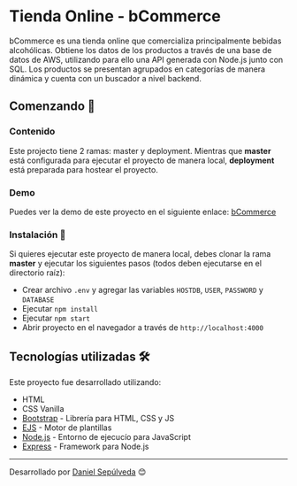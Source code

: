 # Tienda Online - bCommerce

bCommerce es una tienda online que comercializa principalmente bebidas alcohólicas. Obtiene los datos de los productos a través de una base de datos de AWS, utilizando para ello una API generada con Node.js junto con SQL. Los productos se presentan agrupados en categorías de manera dinámica y cuenta con un buscador a nivel backend.

## Comenzando 🚀

### Contenido

Este projecto tiene 2 ramas: master y deployment. Mientras que **master** está configurada para ejecutar el proyecto de manera local, **deployment** está preparada para hostear el proyecto.

### Demo

Puedes ver la demo de este proyecto en el siguiente enlace: [bCommerce](https://bcommerce-dansep.herokuapp.com/)

### Instalación 🔧

Si quieres ejecutar este proyecto de manera local, debes clonar la rama **master** y ejecutar los siguientes pasos (todos deben ejecutarse en el directorio raíz):

- Crear archivo `.env` y agregar las variables `HOSTDB`, `USER`, `PASSWORD` y `DATABASE`
- Ejecutar `npm install`
- Ejecutar `npm start`
- Abrir proyecto en el navegador a través de `http://localhost:4000`

## Tecnologías utilizadas 🛠️

Este proyecto fue desarrollado utilizando:

- HTML
- CSS Vanilla
- [Bootstrap](https://getbootstrap.com/) - Librería para HTML, CSS y JS
- [EJS](https://ejs.co/) - Motor de plantillas
- [Node.js](https://nodejs.org/en/) - Entorno de ejecucío para JavaScript
- [Express](https://expressjs.com/) - Framework para Node.js

---

Desarrollado por [Daniel Sepúlveda](https://github.com/DanSepulveda/) 😊
